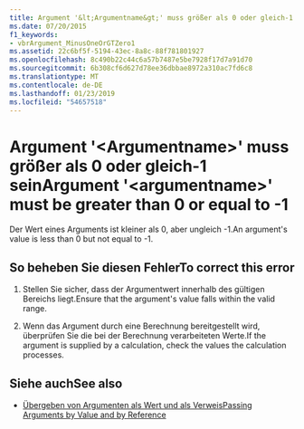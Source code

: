 ```yaml
---
title: Argument '&lt;Argumentname&gt;' muss größer als 0 oder gleich-1 sein
ms.date: 07/20/2015
f1_keywords:
- vbrArgument_MinusOneOrGTZero1
ms.assetid: 22c6bf5f-5194-43ec-8a8c-88f781801927
ms.openlocfilehash: 8c490b22c44c6a57b7487e5be7928f17d7a91d70
ms.sourcegitcommit: 6b308cf6d627d78ee36dbbae8972a310ac7fd6c8
ms.translationtype: MT
ms.contentlocale: de-DE
ms.lasthandoff: 01/23/2019
ms.locfileid: "54657518"
---
```

# <a name="argument-ltargumentnamegt-must-be-greater-than-0-or-equal-to--1"></a><span data-ttu-id="20759-102">Argument '&lt;Argumentname&gt;' muss größer als 0 oder gleich-1 sein</span><span class="sxs-lookup"><span data-stu-id="20759-102">Argument '&lt;argumentname&gt;' must be greater than 0 or equal to -1</span></span>
<span data-ttu-id="20759-103">Der Wert eines Arguments ist kleiner als 0, aber ungleich -1.</span><span class="sxs-lookup"><span data-stu-id="20759-103">An argument's value is less than 0 but not equal to -1.</span></span>  
  
## <a name="to-correct-this-error"></a><span data-ttu-id="20759-104">So beheben Sie diesen Fehler</span><span class="sxs-lookup"><span data-stu-id="20759-104">To correct this error</span></span>  
  
1.  <span data-ttu-id="20759-105">Stellen Sie sicher, dass der Argumentwert innerhalb des gültigen Bereichs liegt.</span><span class="sxs-lookup"><span data-stu-id="20759-105">Ensure that the argument's value falls within the valid range.</span></span>  
  
2.  <span data-ttu-id="20759-106">Wenn das Argument durch eine Berechnung bereitgestellt wird, überprüfen Sie die bei der Berechnung verarbeiteten Werte.</span><span class="sxs-lookup"><span data-stu-id="20759-106">If the argument is supplied by a calculation, check the values the calculation processes.</span></span>  
  
## <a name="see-also"></a><span data-ttu-id="20759-107">Siehe auch</span><span class="sxs-lookup"><span data-stu-id="20759-107">See also</span></span>
- [<span data-ttu-id="20759-108">Übergeben von Argumenten als Wert und als Verweis</span><span class="sxs-lookup"><span data-stu-id="20759-108">Passing Arguments by Value and by Reference</span></span>](../../visual-basic/programming-guide/language-features/procedures/passing-arguments-by-value-and-by-reference.md)

